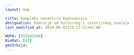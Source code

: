 ```yaml
---
layout: map

title: Kompleks manastira Radovašnica
designation: Područje od kulturnog i istorijskog značaja
last_modified_at: 2018-06-02T23:12:21+02:00

WDPA: [555595189]
BioRaS: [42]
geoSrbija:
---
```

